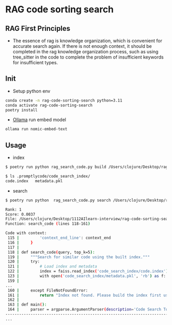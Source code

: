 # RAG code sorting search

## RAG First Principles

* The essence of rag is knowledge organization, which is convenient for accurate search again. If there is not enough context, it should be completed in the rag knowledge organization process, such as using tree_sitter in the code to complete the problem of insufficient keywords for insufficient types.

## Init

* Setup python env
```sh
conda create -n rag-code-sorting-search python=3.11
conda activate rag-code-sorting-search
poetry install
```
* [Ollama](https://ollama.com/) run embed model
```sh
ollama run nomic-embed-text
```

## Usage

* index
```sh
$ poetry run python rag_search_code.py build /Users/clojure/Desktop/rag-code-sorting-search

$ ls .promptlycode/code_search_index/
code.index   metadata.pkl

```

* search 
```sh
$ poetry run python  rag_search_code.py search /Users/clojure/Desktop/rag-code-sorting-search "search code"

Rank: 1
Score: 0.0037
File: /Users/clojure/Desktop/1112AIlearn-interview/rag-code-sorting-search/rag_search_code.py
Function: search_code (lines 118-161)

Code with context:
 115 |         'context_end_line': context_end
 116 |     }
 117 |
 118 | def search_code(query, top_k=5):
 119 |     """Search for similar code using the built index."""
 120 |     try:
 121 |         # Load index and metadata
 122 |         index = faiss.read_index('code_search_index/code.index')
 123 |         with open('code_search_index/metadata.pkl', 'rb') as f:
 159 |
...
 160 |     except FileNotFoundError:
 161 |         return "Index not found. Please build the index first using the build command."
 162 |
 163 | def main():
 164 |     parser = argparse.ArgumentParser(description='Code Search Tool')
--------------------------------------------------------------------------------
...
```
